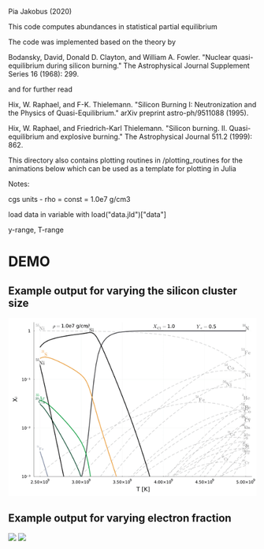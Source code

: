 Pia Jakobus (2020) 

This code computes abundances in statistical partial equilibrium

The code was implemented based on the theory by  

Bodansky, David, Donald D. Clayton, and William A. Fowler. "Nuclear quasi-equilibrium during silicon burning." The Astrophysical Journal Supplement Series 16 (1968): 299. 

and for further read 

Hix, W. Raphael, and F-K. Thielemann. "Silicon Burning I: Neutronization and the Physics of Quasi-Equilibrium." arXiv preprint astro-ph/9511088 (1995).

Hix, W. Raphael, and Friedrich-Karl Thielemann. "Silicon burning. II. Quasi-equilibrium and explosive burning." The Astrophysical Journal 511.2 (1999): 862.

This directory also contains plotting routines in /plotting_routines for the animations below which can be used as a template for plotting in Julia 
 
Notes:

cgs units - rho = const = 1.0e7 g/cm3

load data in variable with load("data.jld")["data"]

y-range, T-range

# DEMO
## Example output for varying the silicon cluster size
![](demo/demo1.gif)
## Example output for varying electron fraction 
![](demo/demo2.gif)
![](demo/demo3.gif)


